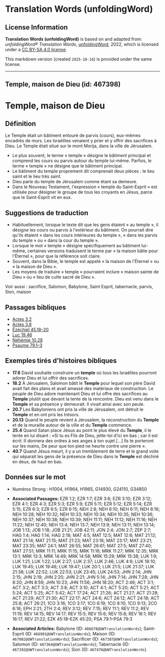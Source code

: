 # Translation Words (unfoldingWord)

## License Information

**Translation Words (unfoldingWord)** is based on and adapted from: _unfoldingWord® Translation Words_, [unfoldingWord](https://unfoldingword.org/utw), 2022, which is licensed under a [CC BY-SA 4.0 license](https://creativecommons.org/licenses/by-sa/4.0/legalcode.en).

This markdown version (created `2025-10-16`) is provided under the same license.



--------------------------------

## Temple, maison de Dieu (id: 467398)

Temple, maison de Dieu
======================

Définition
----------

Le Temple était un bâtiment entouré de parvis (cours), eux\-mêmes encadrés de murs. Les Israélites venaient y prier et y offrir des sacrifices à Dieu. Le Temple était situé sur le mont Morija, dans la ville de Jérusalem.

* Le plus souvent, le terme « temple » désigne le bâtiment principal et comprend les cours ou parvis autour du temple lui\-même. Parfois, le terme « temple » ne désigne que le bâtiment principal.
* Le bâtiment du temple proprement dit comprenait deux pièces : le lieu saint et le lieu très saint.
* Dieu parle du temple de Jérusalem comme étant sa demeure.
* Dans le Nouveau Testament, l'expression « temple du Saint\-Esprit » est utilisée pour désigner le groupe de tous les croyants en Jésus, parce que le Saint\-Esprit vit en eux.

Suggestions de traduction
-------------------------

* Habituellement, lorsque le texte dit que les gens étaient « au temple », il désigne les cours ou parvis à l'extérieur du bâtiment. On pourrait dire qu'ils étaient « dans les cours intérieures du temple », « dans les parvis du temple » ou « dans la cour du temple ».
* Lorsque le mot « temple » désigne spécifiquement au bâtiment lui\-même, certaines versions traduisent le terme par « la maison bâtie pour l'Éternel », pour que la référence soit claire.
* Souvent, dans la Bible, le temple est appelé « la maison de l'Éternel » ou « la maison de Dieu ».
* Les moyens de traduire « temple » pourraient inclure « maison sainte de Dieu » ou « lieu de culte sacré de Dieu ».

Voir aussi : sacrifice, Salomon, Babylone, Saint Esprit, tabernacle, parvis, Sion, maison

Passages bibliques
------------------

* [Actes 3\.2](https://ref.ly/Acts3:2)
* [Actes 3\.8](https://ref.ly/Acts3:8)
* [Ézéchiel 45\.18–20](https://ref.ly/Ezek45:18-Ezek45:20)
* [Luc 19\.46](https://ref.ly/Luke19:46)
* [Néhémie 10\.28](https://ref.ly/Neh10:28)
* [Psaume 79\.1–3](https://ref.ly/Ps79:1-Ps79:3)

Exemples tirés d'histoires bibliques
------------------------------------

* **17\.6** David souhaite construire un **temple** où tous les Israélites pourront adorer Dieu et lui offrir des sacrifices.
* **18\.2** À Jérusalem, Salomon bâtit le **Temple** pour lequel son père David avait fait des plans et avait amassé des matériaux de construction. Le peuple de Dieu adore maintenant Dieu et lui offre des sacrifices au **Temple** plutôt que devant la tente de la rencontre. Dieu est venu dans le **Temple** et sa présence y demeurait. Il vivait ainsi avec son peule.
* **20\.7** Les Babyloniens ont pris la ville de Jérusalem, ont détruit le **Temple** et en ont pris les trésors.
* **20\.13** Quand le peuple revient à Jérusalem, la reconstruction du **Temple** et de la muraille autour de la ville et du **Temple** commence.
* **25\.4** Quand Satan place Jésus au point le plus élevé du **Temple**, il le tente en lui disant : «Si tu es Fils de Dieu, jette\-toi d’ici en bas ; car il est écrit :Il donnera des ordres à ses anges à ton sujet \[...] Ils te porteront sur les mains, De peur que ton pied ne heurte contre une pierre ».
* **40\.7** Quand Jésus meurt, il y a un tremblement de terre et le grand voile qui séparait les gens de la présence de Dieu dans le **Temple** est déchiré en deux, de haut en bas.

Données sur le mot
------------------

* Numéros Strong : H1004, H1964, H1965, G14930, G24110, G34850

* **Associated Passages:** EZR 1:2; EZR 1:7; EZR 3:6; EZR 3:10; EZR 3:12; EZR 4:1; EZR 4:3; EZR 5:3; EZR 5:9; EZR 5:11; EZR 5:12; EZR 5:14; EZR 5:15; EZR 6:3; EZR 6:5; EZR 6:15; NEH 2:8; NEH 6:10; NEH 6:11; NEH 8:16; NEH 10:28; NEH 10:32; NEH 10:33; NEH 10:34; NEH 10:35; NEH 10:36; NEH 10:37; NEH 10:38; NEH 10:39; NEH 11:11; NEH 11:12; NEH 11:16; NEH 11:22; NEH 12:40; NEH 13:4; NEH 13:7; NEH 13:9; NEH 13:11; NEH 13:14; JOB 1:13; JOB 1:18; JOB 21:21; JOB 42:11; JON 2:4; JON 2:7; ZEP 2:7; HAG 1:4; HAG 1:14; HAG 2:18; MAT 4:5; MAT 12:5; MAT 12:6; MAT 21:12; MAT 21:14; MAT 21:15; MAT 21:23; MAT 23:16; MAT 23:17; MAT 23:21; MAT 23:35; MAT 24:1; MAT 26:55; MAT 26:61; MAT 27:5; MAT 27:40; MAT 27:51; MRK 11:11; MRK 11:15; MRK 11:16; MRK 11:27; MRK 12:35; MRK 13:1; MRK 13:3; MRK 14:49; MRK 14:58; MRK 15:29; MRK 15:38; LUK 1:9; LUK 1:21; LUK 1:22; LUK 2:27; LUK 2:37; LUK 2:46; LUK 4:9; LUK 18:10; LUK 19:45; LUK 19:46; LUK 19:47; LUK 20:1; LUK 21:5; LUK 21:37; LUK 21:38; LUK 22:52; LUK 22:53; LUK 23:45; LUK 24:53; JHN 2:14; JHN 2:15; JHN 2:19; JHN 2:20; JHN 2:21; JHN 5:14; JHN 7:14; JHN 7:28; JHN 8:20; JHN 8:59; JHN 10:23; JHN 11:56; JHN 18:20; ACT 2:46; ACT 3:1; ACT 3:2; ACT 3:3; ACT 3:8; ACT 3:10; ACT 4:1; ACT 5:20; ACT 5:21; ACT 5:24; ACT 5:25; ACT 5:42; ACT 17:24; ACT 21:26; ACT 21:27; ACT 21:28; ACT 21:29; ACT 21:30; ACT 22:17; ACT 24:6; ACT 24:12; ACT 24:18; ACT 25:8; ACT 26:21; 1CO 3:16; 1CO 3:17; 1CO 6:19; 1CO 8:10; 1CO 9:13; 2CO 6:16; EPH 2:21; 2TH 2:4; REV 3:12; REV 7:15; REV 11:1; REV 11:2; REV 11:19; REV 14:15; REV 14:17; REV 15:5; REV 15:6; REV 15:8; REV 16:1; REV 16:17; REV 21:22; EZK 45:18–EZK 45:20; PSA 79:1–PSA 79:3
* **Associated Articles:** Babylone (ID: `466678@UWTranslationWords`); Saint-Esprit (ID: `466991@UWTranslationWords`); Maison (ID: `467002@UWTranslationWords`); Sacrificer (ID: `467307@UWTranslationWords`); Salomon (ID: `467364@UWTranslationWords`); Tabernacle (ID: `467392@UWTranslationWords`); Sion (ID: `467476@UWTranslationWords`)

